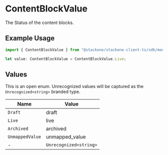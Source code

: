 # ContentBlockValue

The Status of the content blocks.

## Example Usage

```typescript
import { ContentBlockValue } from "@stackone/stackone-client-ts/sdk/models/shared";

let value: ContentBlockValue = ContentBlockValue.Live;
```

## Values

This is an open enum. Unrecognized values will be captured as the `Unrecognized<string>` branded type.

| Name                   | Value                  |
| ---------------------- | ---------------------- |
| `Draft`                | draft                  |
| `Live`                 | live                   |
| `Archived`             | archived               |
| `UnmappedValue`        | unmapped_value         |
| -                      | `Unrecognized<string>` |